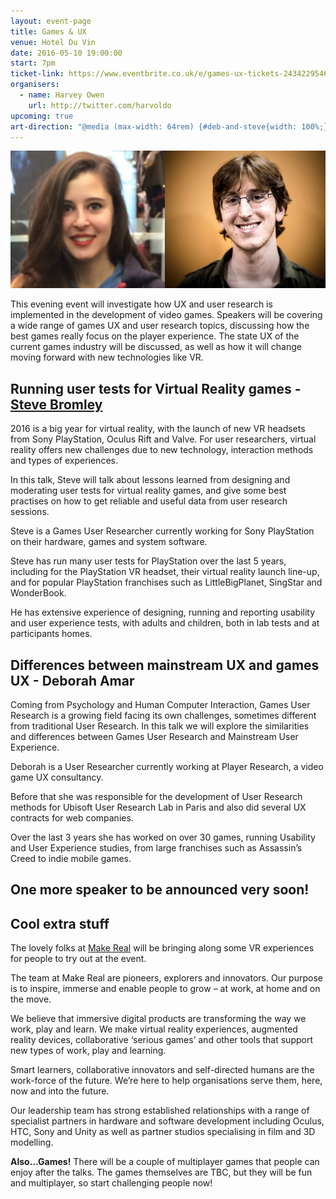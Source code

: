 ```yaml
---
layout: event-page  
title: Games & UX
venue: Hotel Du Vin
date: 2016-05-10 19:00:00
start: 7pm
ticket-link: https://www.eventbrite.co.uk/e/games-ux-tickets-24342295461
organisers:
  - name: Harvey Owen
    url: http://twitter.com/harvoldo
upcoming: true
art-direction: "@media (max-width: 64rem) {#deb-and-steve{width: 100%;}} @media (min-width: 65rem) {#deb-and-steve {width: 50%;}} #deb-and-steve {margin: 0; padding: 0; border: 0}"
---
```

<img id="deb-and-steve" src="../portraits/deb-and-steve.jpg">

This evening event will investigate how UX and user research is implemented in the development of video games. Speakers will be covering a wide range of games UX and user research topics, discussing how the best games really focus on the player experience. The state UX of the current games industry will be discussed, as well as how it will change moving forward with new technologies like VR.

## Running user tests for Virtual Reality games - [Steve Bromley](https://twitter.com/Steve_Bromley)

2016 is a big year for virtual reality, with the launch of new VR headsets from Sony PlayStation, Oculus Rift and Valve.
For user researchers, virtual reality offers new challenges due to new technology, interaction methods and types of experiences.
 
In this talk, Steve will talk about lessons learned from designing and moderating user tests for virtual reality games, and give some best practises on how to get reliable and useful data from user research sessions.
 
Steve is a Games User Researcher currently working for Sony PlayStation on their hardware, games and system software.
 
Steve has run many user tests for PlayStation over the last 5 years, including for the PlayStation VR headset, their virtual reality launch line-up, and for popular PlayStation franchises such as LittleBigPlanet, SingStar and WonderBook.
 
He has extensive experience of designing, running and reporting usability and user experience tests, with adults and children, both in lab tests and at participants homes. 

## Differences between mainstream UX and games UX - Deborah Amar

Coming from Psychology and Human Computer Interaction, Games User Research is a growing field facing its own challenges, sometimes different from traditional User Research. In this talk we will explore the similarities and differences between Games User Research and Mainstream User Experience.  

Deborah is a User Researcher currently working at Player Research, a video game UX consultancy. 

Before that she was responsible for the development of User Research methods for Ubisoft User Research Lab in Paris and also did several UX contracts for web companies. 

Over the last 3 years she has worked on over 30 games, running Usability and User Experience studies, from large franchises such as Assassin’s Creed to indie mobile games.

## One more speaker to be announced very soon!

## Cool extra stuff

The lovely folks at [Make Real](http://www.makereal.co.uk/) will be bringing along some VR experiences for people to try out at the event. 

The team at Make Real are pioneers, explorers and innovators. Our purpose is to inspire, immerse and enable people to grow – at work, at home and on the move.

We believe that immersive digital products are transforming the way we work, play and learn. We make virtual reality experiences, augmented reality devices, collaborative ‘serious games’ and other tools that support new types of work, play and learning.

Smart learners, collaborative innovators and self-directed humans are the work-force of the future. We’re here to help organisations serve them, here, now and into the future.

Our leadership team has strong established relationships with a range of specialist partners in hardware and software development including Oculus, HTC, Sony and Unity as well as partner studios specialising in film and 3D modelling.

**Also…Games!**
There will be a couple of multiplayer games that people can enjoy after the talks. The games themselves are TBC, but they will be fun and multiplayer, so start challenging people now!

